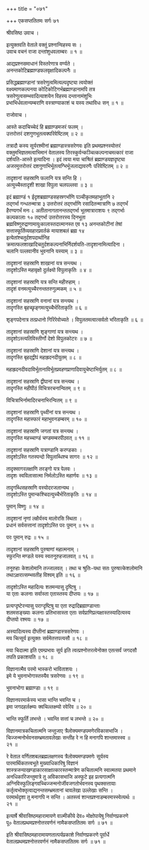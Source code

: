 +++
title = "०७१"

+++
एकसप्ततितमः सर्गः ७१  
  
श्रीवसिष्ठ उवाच ।  
  
इत्युक्तवति वेताले वक्तुं प्रश्नान्विहस्य सः ।  
उवाच वचनं राजा दन्तांशुधवलाम्बरः ॥ १ ॥  
  
आद्यप्रश्नसमाधानं विस्तरेणात्र वर्ण्यते ।  
अनन्तकोटिब्रह्माण्डफलवृक्षादिकल्पनैः ॥  
  
प्रसिद्धब्रह्माण्डानां त्रसरेणुत्वमित्यल्पदृष्ट्या त्वयोक्तं   
वक्ष्यमाणकल्पनया कोटिकोटिगर्भब्रह्माण्डानामपि तत्र   
त्रसरेणुत्वसम्भवादित्याशयेन विहस्य दन्तानामंशुभिः   
प्रभाभिर्धवलान्यम्बराणि वस्त्राण्याकाशं च यस्य तथाविधः सन् ॥ १ ॥  
  
राजोवाच ।  
  
आस्ते कदाचिच्चेदं हि ब्रह्माण्डमजरं फलम् ।  
उत्तरोत्तरं दशगुणभूतत्वक्परिवेष्टितम् ॥ २ ॥  
  
तत्रादौ कस्य सूर्यरश्मीनां ब्रह्माण्डास्त्रसरेणवः इति प्रथमप्रश्नस्योत्तरं   
वक्तुमभिज्ञतमत्वाभिमानं वेतालस्य तिरस्कुर्वन्कञ्चित्कल्पनाचमत्कारं राजा   
दर्शयति-आस्ते इत्यादिना । इदं त्वया मया चाश्रितं ब्रह्माण्डयज्ञदृष्ट्या   
अजरमुत्तरोत्तरं दशगुणाभिर्भूतत्वग्भिर्भूजलाद्यावरणैः परिवेष्टितम् ॥ २ ॥  
  
तादृशानां सहस्राणि फलानि यत्र सन्ति हि ।  
अत्युच्चैस्तादृशी शाखा विपुला चलपल्लवा ॥ ३ ॥  
  
इदं ब्रह्माण्डं १ ईदृशब्रह्माण्डसहस्रगर्भाणि पञ्चीकृतमहाभूतानि २   
तद्गर्भा गन्धतन्मात्रा ३ उत्तरोत्तरं तद्गर्भाणि रसादितन्मात्राणि ७ तद्गर्भं   
हैरण्यगर्भं मनः ८ अतीतानागतानन्ततद्गर्भा भूतमात्राराशयः ९ तद्गर्भाः   
कल्पकालाः १० तद्गर्भा उत्तरोत्तरस्य दिनभूता   
ब्रह्मविष्णुरुद्राणामायुःकालास्तदात्मानस्त एव १३ अनन्तकोटीनां तेषां   
सत्तास्फूर्तिव्यवहारप्रवर्तकं मायाशबलं ब्रह्म १४   
इत्येतांश्चतुर्दशपदार्थानिह   
क्रमात्फलशाखादिचतुर्दशकल्पनाभिर्निदर्शयति-तादृशानामित्यादिना ।   
चलानि पल्लवानीव भुवनानि यस्याम् ॥ ३ ॥  
  
तादृशानां सहस्राणि शाखानां यत्र सन्त्यथ ।  
तादृशोऽस्ति महावृक्षो दुर्लक्ष्यो विपुलाकृतिः ॥ ४ ॥  
  
तादृशानां सहस्राणि यत्र सन्ति महीरुहाम् ।  
तादृशं वनमत्युच्चैरनन्ततरुगुल्मकम् ॥ ५ ॥  
  
तादृशानां सहस्राणि वनानां यत्र सन्त्यथ ।  
तादृगस्ति बृहच्छृङ्गमत्युच्चैर्भरिताकृति ॥ ६ ॥  
  
शृङ्गपदेनात्र तत्प्रधानो गिरिरेवोच्यते । विपुलतमत्वात्सर्वतो भरिताकृति ॥ ६ ॥   
  
तादृशानां सहस्राणि शृङ्गाणां यत्र सन्त्यथ ।  
तादृशोऽस्त्यतिविस्तीर्णो देशो विपुलकोटरः ॥ ७ ॥  
  
तादृशानां सहस्राणि देशानां यत्र सन्त्यथ ।  
तादृगस्ति बृहद्द्वीपं महाह्रदनदीयुतम् ॥ ८ ॥  
  
महाह्रदनदीवदाविर्भूतानाविर्भूतप्रवहणप्राणादिवायुचेष्टाभिर्युतम् ॥ ८ ॥  
  
तादृशानां सहस्राणि द्वीपानां यत्र सन्त्यथ ।  
तादृगस्ति महीपीठं विचित्ररचनान्वितम् ॥ ९ ॥  
  
विचित्राभिर्नामादिरचनाभिरन्वितम् ॥ ९ ॥  
  
तादृशानां सहस्राणि पृथ्वीनां यत्र सन्त्यथ ।  
तादृगस्ति महास्फारं महाभुवनडम्बरम् ॥ १० ॥  
  
तादृशानां सहस्राणि जगतां यत्र सन्त्यथ ।  
तादृगस्ति महच्चाण्डं चण्डमम्बरपीठवत् ॥ ११ ॥  
  
तादृशानां सहस्राणि यत्राण्डानि करण्डकाः ।  
तादृशोऽस्ति गतस्पन्दो विपुलाब्धिश्च सागरः ॥ १२ ॥  
  
तादृक्सागरलक्षाणि तरङ्गो यत्र पेलवः ।  
तादृशः स्वविलासात्मा निर्मलोऽस्ति महार्णवः ॥ १३ ॥  
  
तादृगब्धिसहस्राणि वस्योदरजलान्यथ ।  
तादृशोऽस्ति पुमान्कश्चिदत्युच्चैर्भरिताकृतिः ॥ १४ ॥  
  
पुमान् विष्णुः ॥ १४ ॥  
  
तादृशानां नृणां लक्षैर्यस्य मालोरसि स्थिता ।  
प्रधानं सर्वसत्तानां तादृशोऽस्ति परः पुमान् ॥ १५ ॥  
  
परः पुमान् रुद्रः ॥ १५ ॥  
  
तादृशानां सहस्राणि पुरुषाणां महात्मनाम् ।  
स्फुरन्ति मण्डले यस्य स्वतनूरुहजालवत् ॥ १६ ॥  
  
तनूरुहाः केशलोमानि तज्जालवत् । तथा च श्रुतिः-यथा सतः पुरुषात्केशलोमानि   
तथाऽक्षरात्सम्भवतीह विश्वम् इति ॥ १६ ॥  
  
तादृशोऽस्ति महादित्यः शतमन्यासु दृष्टिषु ।  
या एताः कलनाः सर्वास्ता एतास्तस्य दीप्तयः ॥ १७ ॥  
  
प्रत्यग्दृष्टेरन्यासु पराग्दृष्टिषु या एता रुद्रादिब्रह्माण्डान्ताः   
शतमसङ्ख्याः कलनाः प्रतिभासास्ता एताः सर्वप्राणिप्रत्यक्षास्तस्यादित्यस्य   
दीप्तयो रश्मयः ॥ १७ ॥  
  
अस्यादित्यस्य दीप्तीनां ब्रह्माण्डास्त्रसरेणवः ।  
मय चित्सूर्य इत्युक्तः सर्वमेतत्तपत्यसौ ॥ १८ ॥  
  
मया चिदात्मा इति एवम्प्रभावः सूर्य इति त्वत्प्रश्नोत्तरत्वेनोक्त एतत्सर्वं जगदसौ   
तपति प्रकाशयति ॥ १८ ॥  
  
विज्ञानात्मैव परमो भास्करो भाविताशयः ।  
इमे ये भुवनाभोगास्तस्यैव त्रसरेणवः ॥ १९ ॥  
  
भुवनाभोगा ब्रह्माण्डाः ॥ १९ ॥  
  
विज्ञानपरमार्कस्य भासा भान्ति भवन्ति च ।  
इमा जगदहर्लक्ष्म्यः क्वचिल्लक्ष्म्यो रवेरिव ॥ २० ॥  
  
भान्ति स्फूर्तिं लभन्ते । भवन्ति सत्तां च लभन्ते ॥ २० ॥  
  
विज्ञानमात्रकचितात्मनि जन्तुजाए त्रैलोक्यमण्डपमणेरविकासभाजि ।  
चिज्जन्मनोर्भवनसम्भ्रमतावलेखाः सन्तीह रे न हि मनागपि शान्तमास्स्व ॥   
२१ ॥  
  
रे वेताल वर्णितशबलब्रह्मलक्षणस्य त्रैलोक्यमण्डपमणेः सूर्यस्य   
पारमार्थिकतत्त्वभूते मुख्याधिकारिषु विज्ञानं   
शास्त्रजन्याखण्डाकारसाक्षात्कारस्तन्मात्रेण कचितात्मनि स्वात्मतया प्रथमाने   
अनधिकारिजन्तुमात्रे तु अविकासभाजि अस्फुटे इह प्रत्यगात्मनि   
अग्निविस्फुलिङ्गवच्चिज्जन्मनोर्जीवजगतोर्भवनस्य पृथक्सत्तायाः   
कर्तृत्वभोक्तृत्वाद्यनन्तसम्भ्रमतानां चावलेखा उल्लेखाः सन्ति ।   
परमार्थदृशा तु मनागपि न सन्ति । अतस्त्वं शान्तप्रश्नाडम्बरमास्स्वेत्यर्थः ॥   
२१ ॥  
  
इत्यार्षे श्रीवासिष्ठमहारामायणे वाल्मीकीये देव० मोक्षोपायेषु निर्वाणप्रकरणे   
पू० वेतालप्रथमप्रश्नोत्तरवर्णनं नामैकसप्ततितमः सर्गः ॥ ७१ ॥  
  
इति श्रीवासिष्ठमहारामायणतात्पर्यप्रकाशे निर्वाणप्रकरणे पूर्वार्धे   
वेतालप्रथमप्रश्नोत्तरवर्णनं नामैकसप्ततितमः सर्गः ॥ ७१ ॥  